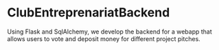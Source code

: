 # ClubEntreprenariatBackend
Using Flask and SqlAlchemy, we develop the backend for a webapp that allows users to vote and deposit money for different project pitches.
